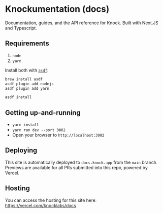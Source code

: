 # Knockumentation (docs)

Documentation, guides, and the API reference for Knock. Built with Next.JS and Typescript.

## Requirements

1. `node`
2. `yarn`

Install both with [`asdf`](https://asdf-vm.com):

```bash
brew install asdf
asdf plugin add nodejs
asdf plugin add yarn

asdf install
```

## Getting up-and-running

- `yarn install`
- `yarn run dev --port 3002`
- Open your browser to `http://localhost:3002`

## Deploying

This site is automatically deployed to `docs.knock.app` from the `main` branch. Previews are available
for all PRs submitted into this repo, powered by Vercel.

## Hosting

You can access the hosting for this site here: https://vercel.com/knocklabs/docs
